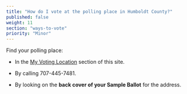 ```yaml
---
title: "How do I vote at the polling place in Humboldt County?"
published: false
weight: 11
section: "ways-to-vote"
priority: "Minor"
---
```


Find your polling place:  

- In the [My Voting Location](#section-my-polling-place) section of this site.  

- By calling 707-445-7481.  

- By looking on the **back cover of your Sample Ballot** for the address.  
